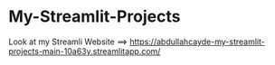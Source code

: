 # My-Streamlit-Projects

Look at my Streamli Website ==>
https://abdullahcayde-my-streamlit-projects-main-10a63y.streamlitapp.com/
